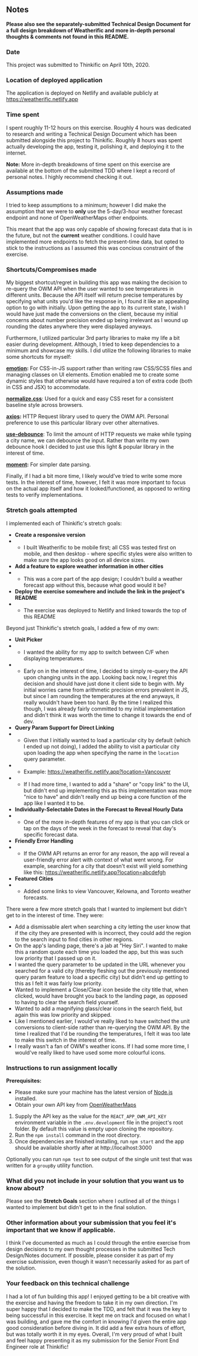 ## Notes

**Please also see the separately-submitted Technical Design Document for a full design breakdown of Weatherific and more in-depth personal thoughts & comments not found in this README.**

### Date
This project was submitted to Thinkific on April 10th, 2020.

### Location of deployed application
The application is deployed on Netlify and available publicly at https://weatherific.netlify.app

### Time spent
I spent roughly 11-12 hours on this exercise. Roughly 4 hours was dedicated to research and writing a Technical Design Document which has been submitted alongside this project to Thinkific. Roughly 8 hours was spent actually developing the app, testing it, polishing it, and deploying it to the internet.

**Note:** More in-depth breakdowns of time spent on this exercise are available at the bottom of the submitted TDD where I kept a record of personal notes. I highly recommend checking it out.

### Assumptions made

I tried to keep assumptions to a minimum; however I did make the assumption that we were to **only** use the 5-day/3-hour weather forecast endpoint and none of OpenWeatherMaps other endpoints.

This meant that the app was only capable of showing forecast data that is in the future, but not the **current** weather conditions. I could have implemented more endpoints to fetch the present-time data, but opted to stick to the instructions as I assumed this was concious constraint of the exercise.


### Shortcuts/Compromises made

My biggest shortcut/regret in building this app was making the decision to re-query the OWM API when the user wanted to see temperatures in different units. Because the API itself will return precise temperatures by specifying what units you'd like the response in, I found it like an appealing option to go with initially. Upon getting the app to its current state, I wish I would have just made the conversions on the client, because my initial concerns about number precision ended up being irrelevant as I wound up rounding the dates anywhere they were displayed anyways.

Furthermore, I utilized particular 3rd party libraries to make my life a bit easier during development. Although, I tried to keep dependencies to a minimum and showcase my skills. I did utilize the following libraries to make some shortcuts for myself:

**[emotion](https://www.npmjs.com/package/emotion):** For CSS-in-JS support rather than writing raw CSS/SCSS files and managing classes on UI elements. Emotion enabled me to create some dynamic styles that otherwise would have required a ton of extra code (both in CSS and JSX) to accommodate.

**[normalize.css](https://www.npmjs.com/package/normalize.css)**: Used for a quick and easy CSS reset for a consistent baseline style across browsers.

**[axios](https://www.npmjs.com/package/axios):** HTTP Request library used to query the OWM API. Personal preference to use this particular library over other alternatives.

**[use-debounce](https://www.npmjs.com/package/use-debounce)**: To limit the amount of HTTP requests we make while typing a city name, we can debounce the input. Rather than write my own debounce hook I decided to just use this light & popular library in the interest of time.

**[moment](https://www.npmjs.com/package/moment):** For simpler date parsing.

Finally, if I had a bit more time, I likely would've tried to write some more tests. In the interest of time, however, I felt it was more important to focus on the actual app itself and how it looked/functioned, as opposed to writing tests to verify implementations.

### Stretch goals attempted

I implemented each of Thinkific's stretch goals:

- **Create a responsive version**
- - I built Weatherific to be mobile first; all CSS was tested first on mobile, and then desktop - where specific styles were also written to make sure the app looks good on all device sizes.
- **Add a feature to explore weather information in other cities**
- - This was a core part of the app design; I couldn't build a weather forecast app without this, because what good would it be?
- **Deploy the exercise somewhere and include the link in the project's README**
- - The exercise was deployed to Netlify and linked towards the top of this README

Beyond just Thinkific's stretch goals, I added a few of my own:

- **Unit Picker**
- - I wanted the ability for my app to switch between C/F when displaying temperatures.
- - Early on in the interest of time, I decided to simply re-query the API upon changing units in the app. Looking back now, I regret this decision and should have just done it client side to begin with. My initial worries came from arithmetic precision errors prevalent in JS, but since I am rounding the temperatures at the end anyways, it really wouldn't have been too hard. By the time I realized this though, I was already fairly committed to my initial implementation and didn't think it was worth the time to change it towards the end of dev.
- **Query Param Support for Direct Linking**
- - Given that I initially wanted to load a particular city by default (which I ended up not doing), I added the ability to visit a particular city upon loading the app when specifying the name in the `location` query parameter.
- - Example: https://weatherific.netlify.app?location=Vancouver
- - If I had more time, I wanted to add a "share" or "copy link" to the UI, but didn't end up implementing this as this implementation was more "nice to have" and didn't really end up being a core function of the app like I wanted it to be.
- **Individually-Selectable Dates in the Forecast to Reveal Hourly Data**
- - One of the more in-depth features of my app is that you can click or tap on the days of the week in the forecast to reveal that day's specific forecast data.
- **Friendly Error Handling**
- - If the OWM API returns an error for any reason, the app will reveal a user-friendly error alert with context of what went wrong. For example, searching for a city that doesn't exist will yield something like this: https://weatherific.netlify.app?location=abcdefgh
- **Featured Cities**
- - Added some links to view Vancouver, Kelowna, and Toronto weather forecasts.

There were a few more stretch goals that I wanted to implement but didn't get to in the interest of time. They were:

- Add a dismissable alert when searching a city letting the user know that if the city they are presented with is incorrect, they could add the region to the search input to find cities in other regions.
- On the app's landing page, there's a jab at "Hey Siri". I wanted to make this a random quote each time you loaded the app, but this was such low priority that I passed up on it.
- I wanted the query parameter to be updated in the URL whenever you searched for a valid city (thereby fleshing out the previously mentioned query param feature to load a specific city) but didn't end up getting to this as I felt it was fairly low priority.
- Wanted to implement a Close/Clear icon beside the city title that, when clicked, would have brought you back to the landing page, as opposed to having to clear the search field yourself.
- Wanted to add a magnifying glass/clear icons in the search field, but again this was low priority and skipped.
- Like I mentioned earlier, I would've really liked to have switched the unit conversions to client-side rather than re-querying the OWM API. By the time I realized that I'd be rounding the temperatures, I felt it was too late to make this switch in the interest of time.
- I really wasn't a fan of OWM's weather icons. If I had some more time, I would've really liked to have used some more colourful icons.

### Instructions to run assignment locally

**Prerequisites:**
- Please make sure your machine has the latest version of [Node.js](https://nodejs.org) installed.
- Obtain your own API key from [OpenWeatherMaps](https://openweathermaps.org)

1. Supply the API key as the value for the `REACT_APP_OWM_API_KEY` environment variable in the `.env.development` file in the project's root folder. By default this value is empty upon cloning the repository.
3. Run the `npm install` command in the root directory.
4. Once dependencies are finished installing, run `npm start` and the app should be available shortly after at http://localhost:3000

Optionally you can run `npm test` to see output of the single unit test that was written for a `groupBy` utility function.

### What did you not include in your solution that you want us to know about?

Please see the **Stretch Goals** section where I outlined all of the things I wanted to implement but didn't get to in the final solution.


### Other information about your submission that you feel it's important that we know if applicable.

I think I've documented as much as I could through the entire exercise from design decisions to my own thought processes in the submitted Tech Design/Notes document. If possible, please consider it as part of my exercise submission, even though it wasn't necessarily asked for as part of the solution.


### Your feedback on this technical challenge

I had a lot of fun building this app! I enjoyed getting to be a bit creative with the exercise and having the freedom to take it in my own direction. I'm super happy that I decided to make the TDD, and felt that it was the key to being successful in this exercise. It kept me on track and focused on what I was building, and gave me the comfort in knowing I'd given the entire app good consideration before diving in. It did add a few extra hours of effort, but was totally worth it in my eyes. Overall, I'm very proud of what I built and feel happy presenting it as my submission for the Senior Front End Engineer role at Thinkific!
